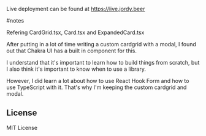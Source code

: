 Live deployment can be found at https://live.jordy.beer

#notes

Refering CardGrid.tsx, Card.tsx and ExpandedCard.tsx

After putting in a lot of time writing a custom cardgrid with a modal, I found out that Chakra UI has a built in component for this.

I understand that it's important to learn how to build things from scratch, but I also think it's important to know when to use a library.

However, I did learn a lot about how to use React Hook Form and how to use TypeScript with it. That's why I'm keeping the custom cardgrid and modal.

## License

MIT License

```

```
